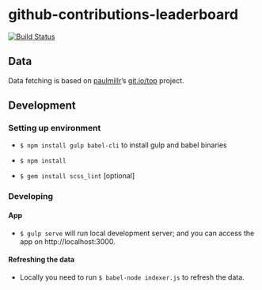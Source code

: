 # github-contributions-leaderboard

[![Build Status](https://travis-ci.org/razorfish-tech/github-contributions-leaderboard.svg?branch=master)](https://travis-ci.org/razorfish-tech/github-contributions-leaderboard)

## Data

Data fetching is based on [paulmillr](https://github.com/paulmillr)’s [git.io/top](http://git.io/top) project.

## Development

### Setting up environment

- `$ npm install gulp babel-cli` to install gulp and babel binaries

- `$ npm install`
- `$ gem install scss_lint` [optional]

### Developing

#### App
- `$ gulp serve` will run local development server; and you can access the app on http://localhost:3000.

#### Refreshing the data

- Locally you need to run `$ babel-node indexer.js` to refresh the data. 


